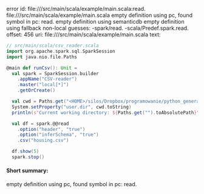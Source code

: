 error id: file://<WORKSPACE>/src/main/scala/example/main.scala:read.
file://<WORKSPACE>/src/main/scala/example/main.scala
empty definition using pc, found symbol in pc: read.
empty definition using semanticdb
empty definition using fallback
non-local guesses:
	 -spark/read.
	 -scala/Predef.spark.read.
offset: 456
uri: file://<WORKSPACE>/src/main/scala/example/main.scala
text:
```scala
// src/main/scala/csv_reader.scala
import org.apache.spark.sql.SparkSession
import java.nio.file.Paths

@main def runCsv(): Unit =
  val spark = SparkSession.builder
    .appName("CSV-reader")
    .master("local[*]")
    .getOrCreate()

  val cwd = Paths.get("<HOME>/silos/Dropbox/programowanie/python_general")
  System.setProperty("user.dir", cwd.toString)
  println(s"Current working directory: ${Paths.get("").toAbsolutePath}")

  val df = spark.@@read
    .option("header", "true")
    .option("inferSchema", "true")
    .csv("housing.csv")

  df.show(5)
  spark.stop()

```


#### Short summary: 

empty definition using pc, found symbol in pc: read.